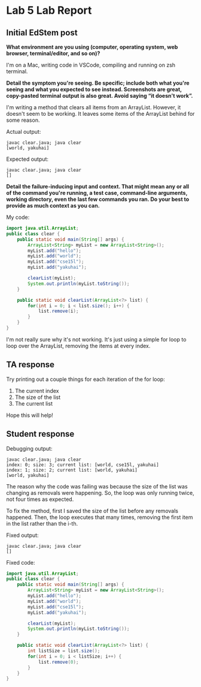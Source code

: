 # Lab 5 Lab Report

## Initial EdStem post

**What environment are you using (computer, operating system, web browser, terminal/editor, and so on)?**

I'm on a Mac, writing code in VSCode, compiling and running on zsh terminal.

**Detail the symptom you're seeing. Be specific; include both what you're seeing and what you expected to see instead. Screenshots are great, copy-pasted terminal output is also great. Avoid saying “it doesn't work”.**

I'm writing a method that clears all items from an ArrayList. However, it doesn't seem to be working. It leaves some items of the ArrayList behind for some reason.

Actual output:
```
javac clear.java; java clear
[world, yakuhai]
```

Expected output:
```
javac clear.java; java clear
[]
```

**Detail the failure-inducing input and context. That might mean any or all of the command you're running, a test case, command-line arguments, working directory, even the last few commands you ran. Do your best to provide as much context as you can.**

My code:

```java
import java.util.ArrayList;
public class clear {
    public static void main(String[] args) {
        ArrayList<String> myList = new ArrayList<String>();
        myList.add("hello");
        myList.add("world");
        myList.add("cse15l");
        myList.add("yakuhai");

        clearList(myList);
        System.out.println(myList.toString());
    }

    public static void clearList(ArrayList<?> list) {
        for(int i = 0; i < list.size(); i++) {
            list.remove(i);
        }
    }
}
```

I'm not really sure why it's not working. It's just using a simple for loop to loop over the ArrayList, removing the items at every index.

## TA response

Try printing out a couple things for each iteration of the for loop:

1) The current index
2) The size of the list
3) The current list

Hope this will help!

## Student response

Debugging output:

```
javac clear.java; java clear
index: 0; size: 3; current list: [world, cse15l, yakuhai]
index: 1; size: 2; current list: [world, yakuhai]
[world, yakuhai]
```

The reason why the code was failing was because the size of the list was changing as removals were happening. So, the loop was only running twice, not four times as expected.

To fix the method, first I saved the size of the list before any removals happened. Then, the loop executes that many times, removing the first item in the list rather than the i-th.

Fixed output:

```
javac clear.java; java clear
[]
```

Fixed code:

```java
import java.util.ArrayList;
public class clear {
    public static void main(String[] args) {
        ArrayList<String> myList = new ArrayList<String>();
        myList.add("hello");
        myList.add("world");
        myList.add("cse15l");
        myList.add("yakuhai");

        clearList(myList);
        System.out.println(myList.toString());
    }

    public static void clearList(ArrayList<?> list) {
        int listSize = list.size();
        for(int i = 0; i < listSize; i++) {
            list.remove(0);
        }
    }
}
```
